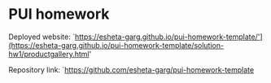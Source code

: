 # PUI homework

Deployed website: `https://esheta-garg.github.io/pui-homework-template/'](https://esheta-garg.github.io/pui-homework-template/solution-hw1/productgallery.html'

Repository link: `https://github.com/esheta-garg/pui-homework-template
